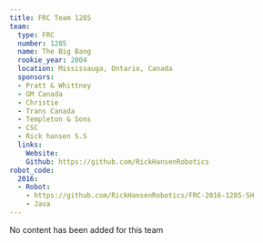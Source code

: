 ```yaml
---
title: FRC Team 1285
team:
  type: FRC
  number: 1285
  name: The Big Bang
  rookie_year: 2004
  location: Mississauga, Ontario, Canada
  sponsors:
  - Pratt & Whittney
  - GM Canada
  - Christie
  - Trans Canada
  - Templeton & Sons
  - CSC
  - Rick hansen S.S
  links:
    Website:
    Github: https://github.com/RickHansenRobotics
robot_code:
  2016:
  - Robot:
    - https://github.com/RickHansenRobotics/FRC-2016-1285-SH
    - Java
---
```


No content has been added for this team
